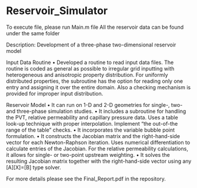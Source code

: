 # Reservoir_Simulator

To execute file, please run Main.m file
All the reservoir data can be found under the same folder


Description:
Development of a three-phase two-dimensional reservoir model

Input Data Routine
• Developed a routine to read input data files. The routine is coded as general as possible to irregular grid inputting with heterogeneous and anisotropic property distribution. For uniformly distributed properties, the subroutine has the option for reading only one entry and assigning it over the entire domain. Also a checking mechanism is provided for improper input distribution.

Reservoir Model
• It can run on 1-D and 2-D geometries for single-, two- and three-phase simulation studies.
• It includes a subroutine for handling the PVT, relative permeability and capillary pressure data. Uses a table look-up technique with proper interpolation. Implement “the out-of-the range of the table” checks.
• It incorporates the variable bubble point formulation.
• It constructs the Jacobian matrix and the right-hand-side vector for each Newton-Raphson iteration. Uses numerical differentiation to calculate entries of the Jacobian. For the relative permeability calculations, it allows for single- or two-point upstream weighting.
• It solves the resulting Jacobian matrix together with the right-hand-side vector using any [A][X]=[B] type solver.

For more details please see the Final_Report.pdf in the repository.
